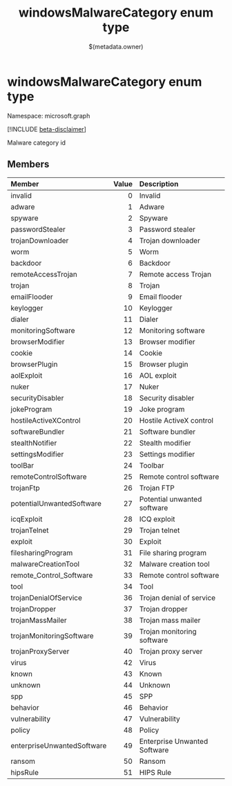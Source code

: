 ﻿---
title: "windowsMalwareCategory enum type"
description: "Malware category id"
localization_priority: Normal
author: "$(metadata.owner)"
ms.prod: ""
doc_type: enumPageType
---

# windowsMalwareCategory enum type

Namespace: microsoft.graph

[!INCLUDE [beta-disclaimer](../../includes/beta-disclaimer.md)]

Malware category id

## Members

| Member                     | Value | Description                  |
| :------------------------- | ----: | :--------------------------- |
| invalid                    | 0     | Invalid                      |
| adware                     | 1     | Adware                       |
| spyware                    | 2     | Spyware                      |
| passwordStealer            | 3     | Password stealer             |
| trojanDownloader           | 4     | Trojan downloader            |
| worm                       | 5     | Worm                         |
| backdoor                   | 6     | Backdoor                     |
| remoteAccessTrojan         | 7     | Remote access Trojan         |
| trojan                     | 8     | Trojan                       |
| emailFlooder               | 9     | Email flooder                |
| keylogger                  | 10    | Keylogger                    |
| dialer                     | 11    | Dialer                       |
| monitoringSoftware         | 12    | Monitoring software          |
| browserModifier            | 13    | Browser modifier             |
| cookie                     | 14    | Cookie                       |
| browserPlugin              | 15    | Browser plugin               |
| aolExploit                 | 16    | AOL exploit                  |
| nuker                      | 17    | Nuker                        |
| securityDisabler           | 18    | Security disabler            |
| jokeProgram                | 19    | Joke program                 |
| hostileActiveXControl      | 20    | Hostile ActiveX control      |
| softwareBundler            | 21    | Software bundler             |
| stealthNotifier            | 22    | Stealth modifier             |
| settingsModifier           | 23    | Settings modifier            |
| toolBar                    | 24    | Toolbar                      |
| remoteControlSoftware      | 25    | Remote control software      |
| trojanFtp                  | 26    | Trojan FTP                   |
| potentialUnwantedSoftware  | 27    | Potential unwanted software  |
| icqExploit                 | 28    | ICQ exploit                  |
| trojanTelnet               | 29    | Trojan telnet                |
| exploit                    | 30    | Exploit                      |
| filesharingProgram         | 31    | File sharing program         |
| malwareCreationTool        | 32    | Malware creation tool        |
| remote_Control_Software    | 33    | Remote control software      |
| tool                       | 34    | Tool                         |
| trojanDenialOfService      | 36    | Trojan denial of service     |
| trojanDropper              | 37    | Trojan dropper               |
| trojanMassMailer           | 38    | Trojan mass mailer           |
| trojanMonitoringSoftware   | 39    | Trojan monitoring software   |
| trojanProxyServer          | 40    | Trojan proxy server          |
| virus                      | 42    | Virus                        |
| known                      | 43    | Known                        |
| unknown                    | 44    | Unknown                      |
| spp                        | 45    | SPP                          |
| behavior                   | 46    | Behavior                     |
| vulnerability              | 47    | Vulnerability                |
| policy                     | 48    | Policy                       |
| enterpriseUnwantedSoftware | 49    | Enterprise Unwanted Software |
| ransom                     | 50    | Ransom                       |
| hipsRule                   | 51    | HIPS Rule                    |